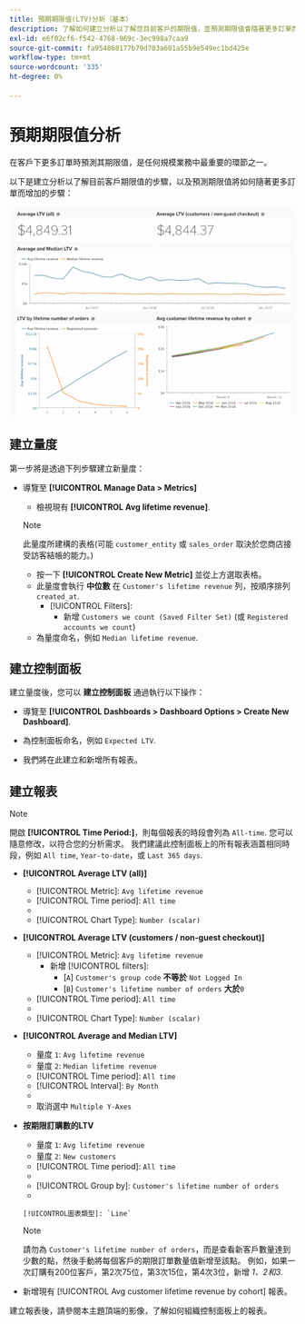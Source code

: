 ```yaml
---
title: 預期期限值(LTV)分析（基本）
description: 了解如何建立分析以了解您目前客戶的期限值，並預測期限值會隨著更多訂單而增加的情形。
exl-id: e6f02cf6-f542-4768-969c-3ec998a7caa9
source-git-commit: fa954868177b79d703a601a55b9e549ec1bd425e
workflow-type: tm+mt
source-wordcount: '335'
ht-degree: 0%

---
```


# 預期期限值分析

在客戶下更多訂單時預測其期限值，是任何規模業務中最重要的環節之一。

以下是建立分析以了解目前客戶期限值的步驟，以及預測期限值將如何隨著更多訂單而增加的步驟：

![預期期限值](../../assets/expected_ltv_720.png)

## 建立量度

第一步將是透過下列步驟建立新量度：
* 導覽至 **[!UICONTROL Manage Data > Metrics]**
   * 檢視現有 **[!UICONTROL Avg lifetime revenue]**.

   >[!NOTE]
   >
   >此量度所建構的表格(可能 `customer_entity` 或 `sales_order` 取決於您商店接受訪客結帳的能力。)

   * 按一下 **[!UICONTROL Create New Metric]** 並從上方選取表格。
   * 此量度會執行 **中位數** 在 `Customer's lifetime revenue` 列，按順序排列 `created_at`.
      * [!UICONTROL Filters]:
         * 新增 `Customers we count (Saved Filter Set)` (或 `Registered accounts we count`)
   * 為量度命名，例如 `Median lifetime revenue`.



## 建立控制面板

建立量度後，您可以 **建立控制面板** 通過執行以下操作：
* 導覽至 **[!UICONTROL Dashboards > Dashboard Options > Create New Dashboard]**.
* 為控制面板命名，例如 `Expected LTV`.

* 我們將在此建立和新增所有報表。

## 建立報表

>[!NOTE]
>
>開啟 **[!UICONTROL Time Period:]**，則每個報表的時段會列為 `All-time`. 您可以隨意修改，以符合您的分析需求。 我們建議此控制面板上的所有報表涵蓋相同時段，例如 `All time`, `Year-to-date`，或 `Last 365 days`.

* **[!UICONTROL Average LTV (all)]**
   * [!UICONTROL Metric]: `Avg lifetime revenue`
   * [!UICONTROL Time period]: `All time`
   * 
      [!UICONTROL間隔]: `None`
   * [!UICONTROL Chart Type]: `Number (scalar)`

* **[!UICONTROL Average LTV (customers / non-guest checkout)]**
   * [!UICONTROL Metric]: `Avg lifetime revenue`
      * 新增 [!UICONTROL filters]:
         * [`A`] `Customer's group code` **不等於** `Not Logged In`
         * [`B`] `Customer's lifetime number of orders` **大於**`0`
   * [!UICONTROL Time period]: `All time`
   * 
      [!UICONTROL間隔]: `None`
   * [!UICONTROL Chart Type]: `Number (scalar)`


* **[!UICONTROL Average and Median LTV]**
   * 量度 `1`: `Avg lifetime revenue`
   * 量度 `2`: `Median lifetime revenue`
   * [!UICONTROL Time period]: `All time`
   * [!UICONTROL Interval]: `By Month`
   * 
      [!UICONTROL圖表類型]: `Line`
   * 取消選中 `Multiple Y-Axes`

* **按期限訂購數的LTV**
   * 量度 `1`: `Avg lifetime revenue`
   * 量度 `2`: `New customers`
   * [!UICONTROL Time period]: `All time`
   * 
      [!UICONTROL間隔]: `None`
   * [!UICONTROL Group by]: `Customer's lifetime number of orders`
   * 

      [!UICONTROL圖表類型]: `Line`
   >[!NOTE]
   >
   >請勿為 `Customer's lifetime number of orders`，而是查看新客戶數量達到少數的點，然後手動將每個客戶的期限訂單數量值新增至該點。 例如，如果一次訂購有200位客戶，第2次75位，第3次15位，第4次3位，新增 *1、2和3*.

* 新增現有 [!UICONTROL Avg customer lifetime revenue by cohort] 報表。

建立報表後，請參閱本主題頂端的影像，了解如何組織控制面板上的報表。
